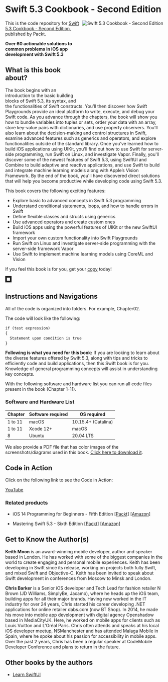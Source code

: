 # Swift 5.3 Cookbook - Second Edition

<a href="https://www.packtpub.com/product/swift-5-3-cookbook-second-edition/9781839211195"><img src="https://static.packt-cdn.com/products/9781839211195/cover/smaller" alt="Swift 5.3 Cookbook - Second Edition" height="256px" align="right"></a>

This is the code repository for [Swift 5.3 Cookbook - Second Edition](https://www.packtpub.com/product/swift-5-3-cookbook-second-edition/9781839211195), published by Packt.

**Over 60 actionable solutions to common problems in iOS app development with Swift 5.3**

## What is this book about?
The book begins with an introduction to the basic building blocks of Swift 5.3, its syntax, and the functionalities of Swift constructs. You’ll then discover how Swift Playgrounds provide an ideal platform to write, execute, and debug your Swift code. As you advance through the chapters, the book will show you how to bundle variables into tuples or sets, order your data with an array, store key-value pairs with dictionaries, and use property observers. You’ll also learn about the decision-making and control structures in Swift, examine advanced features such as generics and operators, and explore functionalities outside of the standard library. Once you’ve learned how to build iOS applications using UIKit, you'll find out how to use Swift for server-side programming, run Swift on Linux, and investigate Vapor. Finally, you'll discover some of the newest features of Swift 5.3, using SwiftUI and Combine to build adaptive and reactive applications, and use Swift to build and integrate machine learning models along with Apple’s Vision Framework. By the end of the book, you'll have discovered direct solutions that will help you become productive while developing code using Swift 5.3.

This book covers the following exciting features: 
* Explore basic to advanced concepts in Swift 5.3 programming
* Understand conditional statements, loops, and how to handle errors in Swift
* Define flexible classes and structs using generics
* Use advanced operators and create custom ones
* Build iOS apps using the powerful features of UIKit or the new SwiftUI framework
* Import your own custom functionality into Swift Playgrounds
* Run Swift on Linux and investigate server-side programming with the server-side framework Vapor
* Use Swift to implement machine learning models using CoreML and Vision

If you feel this book is for you, get your [copy](https://www.amazon.com/dp/1839211199) today!

<a href="https://www.packtpub.com/?utm_source=github&utm_medium=banner&utm_campaign=GitHubBanner"><img src="https://raw.githubusercontent.com/PacktPublishing/GitHub/master/GitHub.png" alt="https://www.packtpub.com/" border="5" /></a>

## Instructions and Navigations
All of the code is organized into folders. For example, Chapter02.

The code will look like the following:
```
if (test expression)
{
  Statement upon condition is true
}
```

**Following is what you need for this book:**
If you are looking to learn about the diverse features offered by Swift 5.3, along with tips and tricks to efficiently code and build applications, then this Swift book is for you. Knowledge of general programming concepts will assist in understanding key concepts.

With the following software and hardware list you can run all code files present in the book (Chapter 1-11).

### Software and Hardware List

| Chapter  | Software required                   | OS required                        |
| -------- | ------------------------------------| -----------------------------------|
| 1 to 11       | macOS                   | 10.15.4+ (Catalina) |
| 1 to 11      | Xcode 12+         | macOS |
| 8   | Ubuntu             | 20.04 LTS |

We also provide a PDF file that has color images of the screenshots/diagrams used in this book. [Click here to download it](https://static.packt-cdn.com/downloads/9781839211195_ColorImages.pdf).

## Code in Action

Click on the following link to see the Code in Action:

[YouTube](https://www.youtube.com/playlist?list=PLeLcvrwLe186eWt1fYCxFx2iI5EKzxn27)

### Related products <Other books you may enjoy>
* iOS 14 Programming for Beginners - Fifth Edition [[Packt]](https://www.packtpub.com/product/ios-14-programming-for-beginners-fifth-edition/9781800209749) [[Amazon]](https://www.amazon.com/dp/1800209746)

* Mastering Swift 5.3 - Sixth Edition [[Packt]](https://www.packtpub.com/product/mastering-swift-5-3-sixth-edition/9781800562158) [[Amazon]](https://www.amazon.com/dp/1800562152)

## Get to Know the Author(s)
**Keith Moon**
is an award-winning mobile developer, author and speaker based in London. He has worked with some of the biggest companies in the world to create engaging and personal mobile experiences. Keith has been developing in Swift since its release, working on projects both fully Swift, and mixed Swift and Objective-C. Keith has been invited to speak about Swift development in conferences from Moscow to Minsk and London.

**Chris Barker**
is a Senior iOS developer and Tech Lead for fashion retailer N Brown (JD Williams, SimplyBe, Jacamo), where he heads up the iOS team, building apps for all their major brands. Having now worked in the IT industry for over 24 years, Chris started his career developing .NET applications for online retailer dabs.com (now BT Shop).
In 2014, he made his move into mobile app development with digital agency Openshadow based in MediaCityUK. Here, he worked on mobile apps for clients such as Louis Vuitton and L'Oréal Paris. Chris often attends and speaks at his local iOS developer meetup, NSManchester and has attended Malaga Mobile in Spain, where he spoke about his passion for accessibility in mobile apps. Over the past 2 years, Chris has been a regular speaker at CodeMobile Developer Conference and plans to return in the future.


## Other books by the authors
* [Learn SwiftUI](https://www.packtpub.com/product/learn-swiftui/9781839215421)
